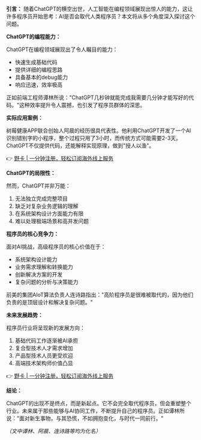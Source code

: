 **引言：**
随着ChatGPT的横空出世，人工智能在编程领域展现出惊人的能力，这让许多程序员开始思考：AI是否会取代人类程序员？本文将从多个角度深入探讨这个问题。

**ChatGPT的编程能力：**

ChatGPT在编程领域展现出了令人瞩目的能力：
- 快速生成基础代码
- 提供详细的编程思路
- 具备基本的debug能力
- 响应迅速，效率极高

正如前端工程师谭林所说："ChatGPT几秒钟就能完成我需要几分钟才能写好的代码。"这种效率提升令人震撼，也引发了程序员群体的深思。

**实际应用案例：**

树莓健康APP联合创始人阿晨的经历很具代表性。他利用ChatGPT开发了一个AI识别错别字的小程序，整个过程只用了3小时，而传统方式可能需要2-3天。ChatGPT不仅提供代码，还能解释实现原理，做到"授人以渔"。

👉 [野卡 | 一分钟注册，轻松订阅海外线上服务](https://bit.ly/bewildcard)

**ChatGPT的局限性：**

然而，ChatGPT并非万能：
1. 无法独立完成完整项目
2. 缺乏对复杂业务逻辑的理解
3. 在系统架构设计方面能力有限
4. 难以处理极端场景和高并发问题

**程序员的核心竞争力：**

面对AI挑战，高级程序员的核心价值在于：
- 系统架构设计能力
- 业务需求理解和转换能力
- 创新解决方案的开发
- 复杂问题的分析与决策能力

前美的集团AIoT算法负责人连诗路指出："高阶程序员是很难被取代的，因为他们负责的是顶层设计和解决复杂问题。"

**未来发展趋势：**

程序员行业将呈现新的发展方向：
1. 基础代码工作逐渐被AI承担
2. 复合型技术人才需求增加
3. 产品型技术人员更受欢迎
4. 高端技术架构师价值凸显

👉 [野卡 | 一分钟注册，轻松订阅海外线上服务](https://bit.ly/bewildcard)

**结论：**

ChatGPT的出现不是终点，而是新起点。它不会完全取代程序员，但会重塑整个行业。未来属于那些能够与AI协同工作，不断提升自己的程序员。正如谭林所说："面对新生事物，与其恐慌，不如拥抱变化，与时代一同前行。"

*（文中谭林、阿晨、连诗路等均为化名）*